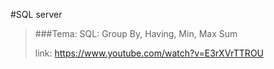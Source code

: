 #SQL server

> ###Tema: SQL: Group By, Having, Min, Max Sum
>
> link: https://www.youtube.com/watch?v=E3rXVrTTROU

